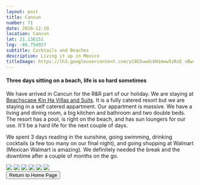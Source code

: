 ```yaml
---
layout: post
title: Cancun
number: 71
date: 2018-12-10
location: Cancun
lat: 21.136151
lng: -86.754927
subtitle: Cocktails and Beaches
description: Living it up in Mexico
titleImage: https://lh3.googleusercontent.com/yC8G5uwdcKH1mew5zRzE_vBwsYfJODpxxGaFoc-0BpiNIziuRRwvIH-gMdeEK_B72HWF7wYmpQr01jNDOWtL2W-zOm2hS_7KUUojBhNhQp4pbANjRagTkrfQVmf6GT3Kn_bxBQSYUxs=w2400
---
```


<h4>Three days sitting on a beach, life is so hard sometimes</h4>

We have arrived in Cancun for the R&R part of our holiday. We are staying at <a target="_blank" href="https://en.beachscape.com.mx/bookcore/availability/rooms/kinhahotel/?device=d&partner=3169&currencydefault=True&adults=2&country=GB">Beachscape Kin Ha Villas and Suits</a>. It is a fully catered resort but we are staying in a self catered appartment. Our appartment is massive. We have a living and dining room, a big kitchen and bathroom and two double beds. The resort has a pool, is right on the beach, and has sun loungers for our use. It'll be a hard life for the next couple of days. 

We spent 3 days reading in the sunshine, going swimming, drinking cocktails (a few too many on our final night), and going shopping at Walmart (Mexican Walmart is amazing). We definitely needed the break and the downtime after a couple of months on the go. 

<img src="https://lh3.googleusercontent.com/CZjhxyInlbHYtf1FTjeyTuqHE7gQcMrqceGpNJPzmN1jQLDZYIGUOKxEdUP24wnr8HvGeFPWzxOKj4JnvfPOQx9Qamcwxg5jSLN3tcKqDSSvqvn8ysw_PdyAE8iJrX9iCW85eDDdVUY=w2400" class="image1">
<img src="https://lh3.googleusercontent.com/4WUBYCaHYjm462kYnzISjjb7TcZOL2B8E1pL0flPfkIDxeLC8kPSheMptvPhxanJNpiyiMkLMxIGIwPzNHJkxCtqQUDkKelKduVGoU1w62-3bpajnCCfvbiQCxYHATSejtAaV0nQW5U=w2400" class="image1">
<img src="https://lh3.googleusercontent.com/8X1ao8rOfPT6cCulISrRRxTUVjqqR3LSxRLomMITERare0w6AKjX5O02NZuiZDdaZZKcLf1kzTjeD5JOGTYHlPfylEa8Rbo0SNTXVS-z4C6Gj4YWILz9LKl11NPVB69QdLPrMvJ5a1o=w2400" class="image1">
<img src="https://lh3.googleusercontent.com/nmuymXIocCgOIodJdsy8StjThLi9A98anO7A_oxAKDFSKyGzrD0SbKjjtoVmCOTX-HoxbSOLhOvCzblCVKjCMiI8zlTX8DODN9l2_j2wM4YkOr94Ahda4YuxXXhBPT8Iog6O0xU5iMc=w2400" class="image1">
<img src="https://lh3.googleusercontent.com/sTH8Syv9AFM2l6QhXbplQm-luuiVcxG_Wqqpnnf2u71VNsdV9SKhqY2qZ8PxdWbFB0MQCjSfD-y2TLhKuEwp4GhryocWLOblIoPgqaQApkVFKwht4Hw66LOiN_DLma8iy-uWZdkTRKY=w2400" class="image1">
<img src="https://lh3.googleusercontent.com/OKEsW7oMrviruu4wEPA85Xk54dW5IfcgF5adAv2LHAJhz025uRebfVWPjALs4eHlc-6wwAScm7VAdR0YEHdPNe46gmvRedHrhza64utGsQlBFtne9wnkL4WLVUjnDWaOQkgFJB0exeE=w2400" class="image1">

<div class="wrapper">
  <input type="button" class="button" value="Return to Home Page" onclick="self.close()">
</div>
